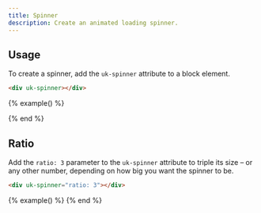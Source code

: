 ```yaml
---
title: Spinner
description: Create an animated loading spinner.
---
```


## Usage

To create a spinner, add the `uk-spinner` attribute to a block element.

```html
<div uk-spinner></div>
```

{% example() %}
<div uk-spinner></div>
{% end %}

## Ratio

Add the `ratio: 3` parameter to the `uk-spinner` attribute to triple its size – or any other number, depending on how big you want the spinner to be.

```html
<div uk-spinner="ratio: 3"></div>
```

{% example() %}
<span class="uk-margin-small-right" uk-spinner="ratio: 3"></span>
<span uk-spinner="ratio: 4.5"></span>
{% end %}
